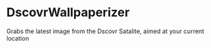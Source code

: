 # DscovrWallpaperizer
Grabs the latest image from the Dscovr Satalite, aimed at your current location
